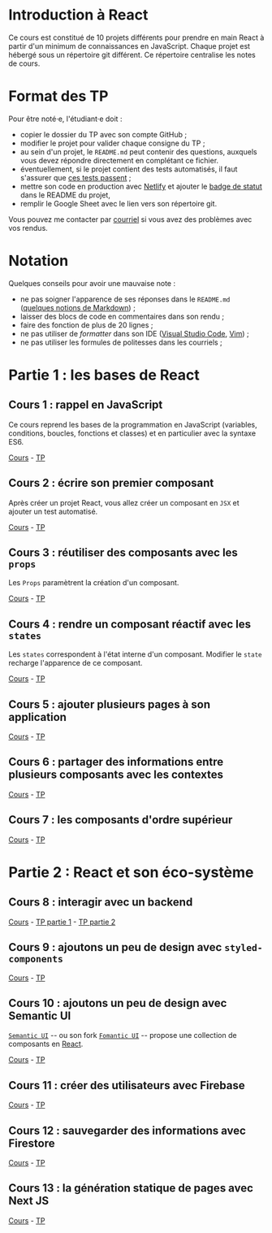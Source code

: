 # Introduction à React

Ce cours est constitué de 10 projets différents pour prendre en main React à partir d'un minimum de connaissances en JavaScript.
Chaque projet est hébergé sous un répertoire git différent. Ce répertoire centralise les notes de cours.

# Format des TP
Pour être noté·e, l'étudiant·e doit :

- copier le dossier du TP avec son compte GitHub ;
- modifier le projet pour valider chaque consigne du TP ;
- au sein d'un projet, le `README.md` peut contenir des questions, auxquels vous devez répondre directement en complétant ce fichier.
- éventuellement, si le projet contient des tests automatisés, il faut s'assurer que [ces tests passent](https://create-react-app.dev/docs/running-tests/) ;
- mettre son code en production avec [Netlify](https://www.netlify.com/blog/2016/07/22/deploy-react-apps-in-less-than-30-seconds/) et ajouter le [badge de statut](https://docs.netlify.com/monitor-sites/status-badges) dans le README du projet,
- remplir le Google Sheet avec le lien vers son répertoire git.

Vous pouvez me contacter par [courriel](mailto:pierrelouisguhur+reactlp@gmail.com) si vous avez des problèmes avec vos rendus.

# Notation 

Quelques conseils pour avoir une mauvaise note :
- ne pas soigner l'apparence de ses réponses dans le `README.md` ([quelques notions de Markdown](https://guides.github.com/pdfs/markdown-cheatsheet-online.pdf)) ;
- laisser des blocs de code en commentaires dans son rendu ;
- faire des fonction de plus de 20 lignes ;
- ne pas utiliser de *formatter* dans son IDE ([Visual Studio Code](https://marketplace.visualstudio.com/items?itemName=esbenp.prettier-vscode), [Vim](https://github.com/neoclide/coc-tsserver)) ;
- ne pas utiliser les formules de politesses dans les courriels ;


# Partie 1 : les bases de React

## Cours 1 : rappel en JavaScript

Ce cours reprend les bases de la programmation en JavaScript (variables, conditions, boucles, fonctions et classes) et en particulier avec la syntaxe ES6.

[Cours](./cours/javascript.md) - [TP](./tp/javascript.md)

## Cours 2 : écrire son premier composant

Après créer un projet React, vous allez créer un composant en `JSX` et ajouter un test automatisé.

[Cours](./cours/component.md) - [TP](./tp/component.md)

## Cours 3 : réutiliser des composants avec les `props`

Les `Props` paramètrent la création d'un composant.

[Cours](./cours/props.md) - [TP](./tp/list_user.md)

## Cours 4 : rendre un composant réactif avec les `states`

Les `states` correspondent à l'état interne d'un composant. Modifier le `state` recharge l'apparence de ce composant. 

[Cours](./cours/states.md) - [TP](./tp/form.md)

## Cours 5 : ajouter plusieurs pages à son application

[Cours](./cours/router.md) - [TP](./tp/router.md)

## Cours 6 : partager des informations entre plusieurs composants avec les contextes

[Cours](./cours/context.md) - [TP](./tp/context.md)

## Cours 7 : les composants d'ordre supérieur

[Cours](./cours/hoc.md) - [TP](./cours/auth.md)

# Partie 2 : React et son éco-système 

## Cours 8 : interagir avec un backend

[Cours](./cours/fetch.md) - [TP partie 1](./tp/fetch.md) - [TP partie 2](./tp/pendu.md)

## Cours 9 : ajoutons un peu de design avec `styled-components`

[Cours](./cours/styled-components.md) - [TP](./tp/styled-components.md)

## Cours 10 : ajoutons un peu de design avec Semantic UI

[`Semantic UI`](https://semantic-ui.com/) -- ou son fork [`Fomantic UI`](https://fomantic-ui.com/) -- propose une collection de composants en [React](https://react.semantic-ui.com/). 

[Cours](./cours/semantic.md) - [TP](./tp/semantic-ui.md)


## Cours 11 : créer des utilisateurs avec Firebase
[Cours](./cours/firebase.md) - [TP](./tp/cookies-auth.md)

## Cours 12 : sauvegarder des informations avec Firestore
[Cours](./cours/firestore.md) - [TP](./tp/advanced-users.md)

## Cours 13 : la génération statique de pages avec Next JS
[Cours](./cours/nextjs.md) - [TP](./tp/nextjs.md)


<!-- ## Cours 14 : gérer les permissions dans Firebase
 [Cours sur les permissions dans Firestore](./cours/firestore-permissions.md) - [TP jeu multi-joueur](./tp/multi-player.md)
 
 ## Cours 15 : maîtriser les compteurs avec Firebase
 [Cours sur les compteurs dans Firestore](./cours/firestore-counters.md) - [TP jeu multi-joueur avec des points](./tp/multi-player2.md)
 -->
